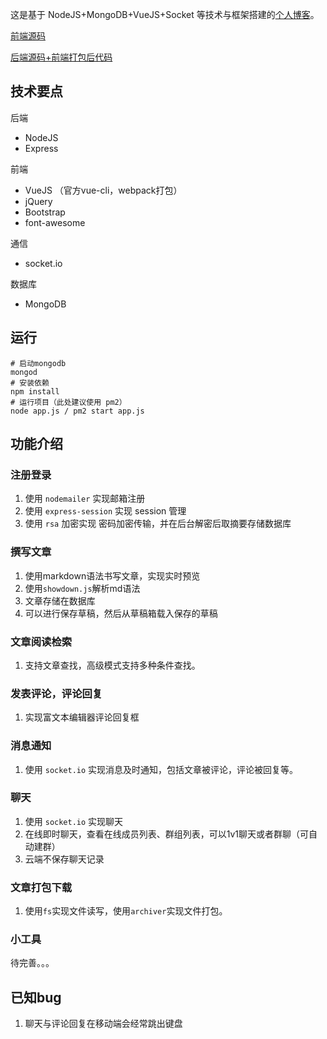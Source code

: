 这是基于 NodeJS+MongoDB+VueJS+Socket 等技术与框架搭建的[个人博客](zhangdanyang.com)。

[前端源码](https://github.com/sirzdy/MyBlogFrontEnd)

[后端源码+前端打包后代码](https://github.com/sirzdy/MyBlogBackEnd)

## 技术要点

后端

* NodeJS
* Express

前端

* VueJS （官方vue-cli，webpack打包）
* jQuery
* Bootstrap
* font-awesome

通信

* socket.io

数据库

* MongoDB

## 运行

    # 启动mongodb
    mongod
    # 安装依赖
    npm install
    # 运行项目（此处建议使用 pm2）
    node app.js / pm2 start app.js

## 功能介绍

### 注册登录

1. 使用 `nodemailer` 实现邮箱注册
2. 使用 `express-session` 实现 session 管理
3. 使用 `rsa` 加密实现 密码加密传输，并在后台解密后取摘要存储数据库

### 撰写文章

1. 使用markdown语法书写文章，实现实时预览
2. 使用`showdown.js`解析md语法
3. 文章存储在数据库
4. 可以进行保存草稿，然后从草稿箱载入保存的草稿

### 文章阅读检索

1. 支持文章查找，高级模式支持多种条件查找。

### 发表评论，评论回复

1. 实现富文本编辑器评论回复框

### 消息通知

1. 使用 `socket.io` 实现消息及时通知，包括文章被评论，评论被回复等。

### 聊天

1. 使用 `socket.io` 实现聊天
2. 在线即时聊天，查看在线成员列表、群组列表，可以1v1聊天或者群聊（可自动建群）
3. 云端不保存聊天记录

### 文章打包下载

1. 使用`fs`实现文件读写，使用`archiver`实现文件打包。

### 小工具

待完善。。。

## 已知bug

1. 聊天与评论回复在移动端会经常跳出键盘
